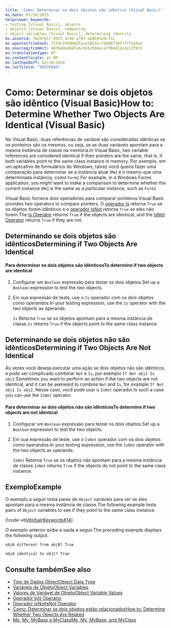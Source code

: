 ```yaml
---
title: 'Como: Determinar se dois objetos são idêntico (Visual Basic)'
ms.date: 07/20/2015
helpviewer_keywords:
- testing [Visual Basic], objects
- objects [Visual Basic], comparing
- object variables [Visual Basic], determining identity
ms.assetid: 7829f817-0d1f-4749-a707-de0b95e0cf5c
ms.openlocfilehash: f1fdc5f69b8552ee10131c7408673457fffe16ae
ms.sourcegitcommit: 40364ded04fa6cdcb2b6beca7f68412e2e12f633
ms.translationtype: MT
ms.contentlocale: pt-BR
ms.lasthandoff: 02/28/2019
ms.locfileid: "56976844"
---
```

# <a name="how-to-determine-whether-two-objects-are-identical-visual-basic"></a><span data-ttu-id="63787-102">Como: Determinar se dois objetos são idêntico (Visual Basic)</span><span class="sxs-lookup"><span data-stu-id="63787-102">How to: Determine Whether Two Objects Are Identical (Visual Basic)</span></span>
<span data-ttu-id="63787-103">No Visual Basic, duas referências de variável são consideradas idênticas se os ponteiros são os mesmos, ou seja, se as duas variáveis apontam para a mesma instância de classe na memória.</span><span class="sxs-lookup"><span data-stu-id="63787-103">In Visual Basic, two variable references are considered identical if their pointers are the same, that is, if both variables point to the same class instance in memory.</span></span> <span data-ttu-id="63787-104">Por exemplo, em um aplicativo de formulários do Windows, talvez você queira fazer uma comparação para determinar se a instância atual (`Me`) é o mesmo que uma determinada instância, como `Form2`.</span><span class="sxs-lookup"><span data-stu-id="63787-104">For example, in a Windows Forms application, you might want to make a comparison to determine whether the current instance (`Me`) is the same as a particular instance, such as `Form2`.</span></span>  
  
 <span data-ttu-id="63787-105">Visual Basic fornece dois operadores para comparar ponteiros.</span><span class="sxs-lookup"><span data-stu-id="63787-105">Visual Basic provides two operators to compare pointers.</span></span> <span data-ttu-id="63787-106">O [operador Is](../../../../visual-basic/language-reference/operators/is-operator.md) retorna `True` se os objetos forem idênticos e o [operador IsNot](../../../../visual-basic/language-reference/operators/isnot-operator.md) retorna `True` se eles não forem.</span><span class="sxs-lookup"><span data-stu-id="63787-106">The [Is Operator](../../../../visual-basic/language-reference/operators/is-operator.md) returns `True` if the objects are identical, and the [IsNot Operator](../../../../visual-basic/language-reference/operators/isnot-operator.md) returns `True` if they are not.</span></span>  
  
## <a name="determining-if-two-objects-are-identical"></a><span data-ttu-id="63787-107">Determinando se dois objetos são idênticos</span><span class="sxs-lookup"><span data-stu-id="63787-107">Determining if Two Objects Are Identical</span></span>  
  
#### <a name="to-determine-if-two-objects-are-identical"></a><span data-ttu-id="63787-108">Para determinar se dois objetos são idênticos</span><span class="sxs-lookup"><span data-stu-id="63787-108">To determine if two objects are identical</span></span>  
  
1.  <span data-ttu-id="63787-109">Configurar um `Boolean` expressão para testar os dois objetos.</span><span class="sxs-lookup"><span data-stu-id="63787-109">Set up a `Boolean` expression to test the two objects.</span></span>  
  
2.  <span data-ttu-id="63787-110">Em sua expressão de teste, use o `Is` operador com os dois objetos como operandos.</span><span class="sxs-lookup"><span data-stu-id="63787-110">In your testing expression, use the `Is` operator with the two objects as operands.</span></span>  
  
     <span data-ttu-id="63787-111">`Is` Retorna `True` se os objetos apontam para a mesma instância de classe.</span><span class="sxs-lookup"><span data-stu-id="63787-111">`Is` returns `True` if the objects point to the same class instance.</span></span>  
  
## <a name="determining-if-two-objects-are-not-identical"></a><span data-ttu-id="63787-112">Determinando se dois objetos não são idênticos</span><span class="sxs-lookup"><span data-stu-id="63787-112">Determining if Two Objects Are Not Identical</span></span>  
 <span data-ttu-id="63787-113">Às vezes você deseja executar uma ação se dois objetos não são idênticos, e pode ser complicado combinar `Not` e `Is`, por exemplo `If Not obj1 Is obj2`.</span><span class="sxs-lookup"><span data-stu-id="63787-113">Sometimes you want to perform an action if the two objects are not identical, and it can be awkward to combine `Not` and `Is`, for example `If Not obj1 Is obj2`.</span></span> <span data-ttu-id="63787-114">Nesse caso, você pode usar o `IsNot` operador.</span><span class="sxs-lookup"><span data-stu-id="63787-114">In such a case you can use the `IsNot` operator.</span></span>  
  
#### <a name="to-determine-if-two-objects-are-not-identical"></a><span data-ttu-id="63787-115">Para determinar se dois objetos não são idênticos</span><span class="sxs-lookup"><span data-stu-id="63787-115">To determine if two objects are not identical</span></span>  
  
1.  <span data-ttu-id="63787-116">Configurar um `Boolean` expressão para testar os dois objetos.</span><span class="sxs-lookup"><span data-stu-id="63787-116">Set up a `Boolean` expression to test the two objects.</span></span>  
  
2.  <span data-ttu-id="63787-117">Em sua expressão de teste, use o `IsNot` operador com os dois objetos como operandos.</span><span class="sxs-lookup"><span data-stu-id="63787-117">In your testing expression, use the `IsNot` operator with the two objects as operands.</span></span>  
  
     <span data-ttu-id="63787-118">`IsNot` Retorna `True` se os objetos não apontam para a mesma instância de classe.</span><span class="sxs-lookup"><span data-stu-id="63787-118">`IsNot` returns `True` if the objects do not point to the same class instance.</span></span>  
  
## <a name="example"></a><span data-ttu-id="63787-119">Exemplo</span><span class="sxs-lookup"><span data-stu-id="63787-119">Example</span></span>  
 <span data-ttu-id="63787-120">O exemplo a seguir testa pares de `Object` variáveis para ver se eles apontam para a mesma instância de classe.</span><span class="sxs-lookup"><span data-stu-id="63787-120">The following example tests pairs of `Object` variables to see if they point to the same class instance.</span></span>  
  
 [!code-vb[VbVbalrKeywords#14](~/samples/snippets/visualbasic/VS_Snippets_VBCSharp/VbVbalrKeywords/VB/class7.vb#14)]  
  
 <span data-ttu-id="63787-121">O exemplo anterior exibe a saída a seguir.</span><span class="sxs-lookup"><span data-stu-id="63787-121">The preceding example displays the following output.</span></span>  
  
 `objA different from objB? True`  
  
 `objA identical to objC? True`  
  
## <a name="see-also"></a><span data-ttu-id="63787-122">Consulte também</span><span class="sxs-lookup"><span data-stu-id="63787-122">See also</span></span>
- [<span data-ttu-id="63787-123">Tipo de Dados Object</span><span class="sxs-lookup"><span data-stu-id="63787-123">Object Data Type</span></span>](../../../../visual-basic/language-reference/data-types/object-data-type.md)
- [<span data-ttu-id="63787-124">Variáveis de Objeto</span><span class="sxs-lookup"><span data-stu-id="63787-124">Object Variables</span></span>](../../../../visual-basic/programming-guide/language-features/variables/object-variables.md)
- [<span data-ttu-id="63787-125">Valores de Variável de Objeto</span><span class="sxs-lookup"><span data-stu-id="63787-125">Object Variable Values</span></span>](../../../../visual-basic/programming-guide/language-features/variables/object-variable-values.md)
- [<span data-ttu-id="63787-126">Operador Is</span><span class="sxs-lookup"><span data-stu-id="63787-126">Is Operator</span></span>](../../../../visual-basic/language-reference/operators/is-operator.md)
- [<span data-ttu-id="63787-127">Operador IsNot</span><span class="sxs-lookup"><span data-stu-id="63787-127">IsNot Operator</span></span>](../../../../visual-basic/language-reference/operators/isnot-operator.md)
- [<span data-ttu-id="63787-128">Como: Determinar se dois objetos estão relacionados</span><span class="sxs-lookup"><span data-stu-id="63787-128">How to: Determine Whether Two Objects Are Related</span></span>](../../../../visual-basic/programming-guide/language-features/variables/how-to-determine-whether-two-objects-are-related.md)
- [<span data-ttu-id="63787-129">Me, My, MyBase e MyClass</span><span class="sxs-lookup"><span data-stu-id="63787-129">Me, My, MyBase, and MyClass</span></span>](../../../../visual-basic/programming-guide/program-structure/me-my-mybase-and-myclass.md)

